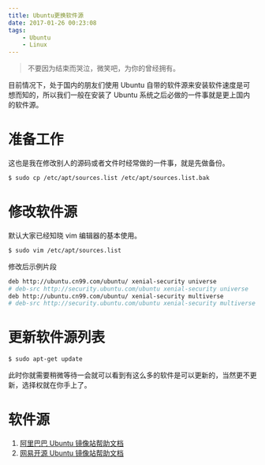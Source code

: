 ```yaml
---
title: Ubuntu更换软件源
date: 2017-01-26 00:23:08
tags:
    - Ubuntu
    - Linux
---
```


> 不要因为结束而哭泣，微笑吧，为你的曾经拥有。

目前情况下，处于国内的朋友们使用 Ubuntu 自带的软件源来安装软件速度是可想而知的，所以我们一般在安装了 Ubuntu 系统之后必做的一件事就是更上国内的软件源。

<!-- more -->

# 准备工作

这也是我在修改别人的源码或者文件时经常做的一件事，就是先做备份。
``` bash
$ sudo cp /etc/apt/sources.list /etc/apt/sources.list.bak
```

# 修改软件源

默认大家已经知晓 vim 编辑器的基本使用。

``` bash
$ sudo vim /etc/apt/sources.list
```

修改后示例片段
``` bash
deb http://ubuntu.cn99.com/ubuntu/ xenial-security universe
# deb-src http://security.ubuntu.com/ubuntu xenial-security universe
deb http://ubuntu.cn99.com/ubuntu/ xenial-security multiverse
# deb-src http://security.ubuntu.com/ubuntu xenial-security multiverse
```

# 更新软件源列表
``` bash
$ sudo apt-get update
```
此时你就需要稍微等待一会就可以看到有这么多的软件是可以更新的，当然更不更新，选择权就在你手上了。

# 软件源

1. [阿里巴巴 Ubuntu 镜像站帮助文档](http://mirrors.aliyun.com/help/ubuntu)
2. [网易开源 Ubuntu 镜像站帮助文档](http://mirrors.163.com/.help/ubuntu.html)